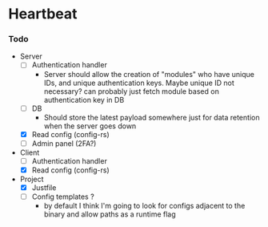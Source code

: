 # Heartbeat

### Todo

-  Server
    - [ ] Authentication handler
        - Server should allow the creation of "modules" who have unique IDs, and unique authentication keys. Maybe unique ID not necessary? can probably just fetch module based on authentication key in DB
    - [ ] DB
        - Should store the latest payload somewhere just for data retention when the server goes down 
    - [x] Read config (config-rs)
    - [ ] Admin panel (2FA?) 

- Client
    - [ ] Authentication handler
    - [x] Read config (config-rs)

- Project
    - [x] Justfile
    - [ ] Config templates ?
        - by default I think I'm going to look for configs adjacent to the binary and allow paths as a runtime flag